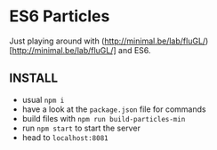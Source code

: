 ES6 Particles
=============

Just playing around with (http://minimal.be/lab/fluGL/)[http://minimal.be/lab/fluGL/] and ES6.


INSTALL
-------
* usual `npm i`
* have a look at the `package.json` file for commands
* build files with `npm run build-particles-min`
* run `npm start` to start the server
* head to `localhost:8081`